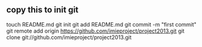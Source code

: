 ## copy this to init git
touch README.md
git init
git add README.md
git commit -m "first commit"
git remote add origin https://github.com/imieproject/project2013.git
git clone git://github.com/imieproject/project2013.git

